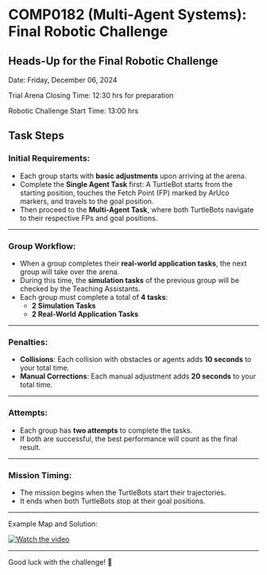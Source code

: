 # COMP0182 (Multi-Agent Systems): Final Robotic Challenge

## Heads-Up for the Final Robotic Challenge

Date: Friday, December 06, 2024

Trial Arena Closing Time: 12:30 hrs for preparation

Robotic Challenge Start Time: 13:00 hrs

## Task Steps

### Initial Requirements:

  - Each group starts with **basic adjustments** upon arriving at the arena.
  - Complete the **Single Agent Task** first: A TurtleBot starts from the starting position, touches the Fetch Point (FP) marked by ArUco markers, and travels to the goal position.
  - Then proceed to the **Multi-Agent Task**, where both TurtleBots navigate to their respective FPs and goal positions.

---

### Group Workflow:

  - When a group completes their **real-world application tasks**, the next group will take over the arena.
  - During this time, the **simulation tasks** of the previous group will be checked by the Teaching Assistants.
  - Each group must complete a total of **4 tasks**:
  	- **2 Simulation Tasks**
  	- **2 Real-World Application Tasks**

---

### Penalties:

  - **Collisions**: Each collision with obstacles or agents adds **10 seconds** to your total time.
  - **Manual Corrections**: Each manual adjustment adds **20 seconds** to your total time.

---

### Attempts:

  - Each group has **two attempts** to complete the tasks.
  - If both are successful, the best performance will count as the final result.

---

### Mission Timing:

  - The mission begins when the TurtleBots start their trajectories.
  - It ends when both TurtleBots stop at their goal positions.

---

Example Map and Solution:

[![Watch the video](imgs/examplemap.jpg)](imgs/examplesolution.mp4)

---

Good luck with the challenge! 🚀
